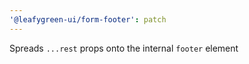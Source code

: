 ```yaml
---
'@leafygreen-ui/form-footer': patch
---
```


Spreads `...rest` props onto the internal `footer` element
